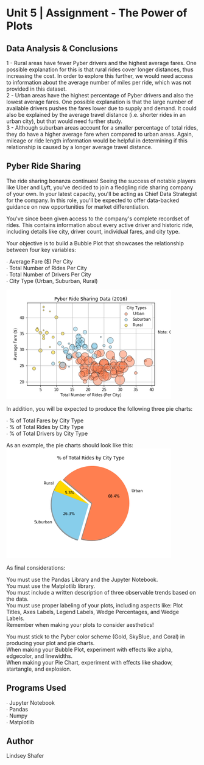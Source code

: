 # Unit 5 | Assignment - The Power of Plots

## Data Analysis & Conclusions
1 - Rural areas have fewer Pyber drivers and the highest average fares. One possible explanation for this is that rural rides cover longer distances, thus increasing the cost. In order to explore this further, we would need access to information about the average number of miles per ride, which was not provided in this dataset. <br>
2 - Urban areas have the highest percentage of Pyber drivers and also the lowest average fares. One possible explanation is that the large number of available drivers pushes the fares lower due to supply and demand. It could also be explained by the average travel distance (i.e. shorter rides in an urban city), but that would need further study. <br>
3 - Although suburban areas account for a smaller percentage of total rides, they do have a higher average fare when compared to urban areas. Again, mileage or ride length information would be helpful in determining if this relationship is caused by a longer average travel distance.

## Pyber Ride Sharing

The ride sharing bonanza continues! Seeing the success of notable players like Uber and Lyft, you've decided to join a fledgling ride sharing company of your own. In your latest capacity, you'll be acting as Chief Data Strategist for the company. In this role, you'll be expected to offer data-backed guidance on new opportunities for market differentiation.

You've since been given access to the company's complete recordset of rides. This contains information about every active driver and historic ride, including details like city, driver count, individual fares, and city type.

Your objective is to build a Bubble Plot that showcases the relationship between four key variables:

∙ Average Fare ($) Per City<br>
∙ Total Number of Rides Per City<br>
∙ Total Number of Drivers Per City<br>
∙ City Type (Urban, Suburban, Rural)<br>

<img src = "https://github.com/LShafer/matplotlib/blob/master/pyber_bubble_plot.png">

In addition, you will be expected to produce the following three pie charts:

∙ % of Total Fares by City Type<br>
∙ % of Total Rides by City Type<br>
∙ % of Total Drivers by City Type<br>

As an example, the pie charts should look like this:<br>
<img src = "https://github.com/LShafer/matplotlib/blob/master/total_rides.png">

As final considerations:<br>

You must use the Pandas Library and the Jupyter Notebook.<br>
You must use the Matplotlib library.<br>
You must include a written description of three observable trends based on the data.<br>
You must use proper labeling of your plots, including aspects like: Plot Titles, Axes Labels, Legend Labels, Wedge Percentages, and Wedge Labels.<br>
Remember when making your plots to consider aesthetics!<br>

You must stick to the Pyber color scheme (Gold, SkyBlue, and Coral) in producing your plot and pie charts.<br>
When making your Bubble Plot, experiment with effects like alpha, edgecolor, and linewidths.<br>
When making your Pie Chart, experiment with effects like shadow, startangle, and explosion.<br>

## Programs Used
∙ Jupyter Notebook<br>
∙ Pandas<br>
∙ Numpy<br>
∙ Matplotlib<br>

## Author
Lindsey Shafer
